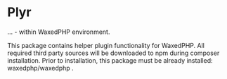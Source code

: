 # Plyr

... - within WaxedPHP environment.

This package contains helper plugin functionality for WaxedPHP.
All required third party sources will be downloaded to npm during composer installation.
Prior to installation, this package must be already installed: waxedphp/waxedphp .
